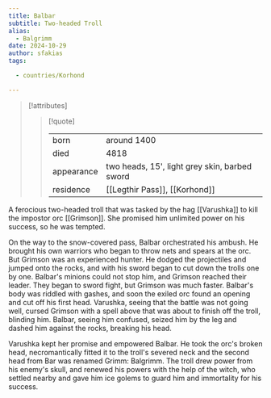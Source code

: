 ```yaml
---
title: Balbar
subtitle: Two-headed Troll
alias:
  - Balgrimm
date: 2024-10-29
author: sfakias
tags:

  - countries/Korhond

---
```

> [!attributes]
> 
> > [!quote]
> >
> > | | |
> > | --- | --- |
> > | born | around 1400 |
> > | died | 4818 |
> > | appearance | two heads, 15', light grey skin, barbed sword |
> > | residence | [[Legthir Pass]], [[Korhond]] |

A ferocious two-headed troll that was tasked by the hag [[Varushka]] to kill the impostor orc [[Grimson]]. She promised him unlimited power on his success, so he was tempted.

On the way to the snow-covered pass, Balbar orchestrated his ambush. He brought his own warriors who began to throw nets and spears at the orc. But Grimson was an experienced hunter. He dodged the projectiles and jumped onto the rocks, and with his sword began to cut down the trolls one by one. Balbar's minions could not stop him, and Grimson reached their leader. They began to sword fight, but Grimson was much faster. Balbar's body was riddled with gashes, and soon the exiled orc found an opening and cut off his first head. Varushka, seeing that the battle was not going well, cursed Grimson with a spell above that was about to finish off the troll, blinding him. Balbar, seeing him confused, seized him by the leg and dashed him against the rocks, breaking his head.

Varushka kept her promise and empowered Balbar. He took the orc's broken head, necromantically fitted it to the troll's severed neck and the second head from Bar was renamed Grimm: Balgrimm. The troll drew power from his enemy's skull, and renewed his powers with the help of the witch, who settled nearby and gave him ice golems to guard him and immortality for his success.

